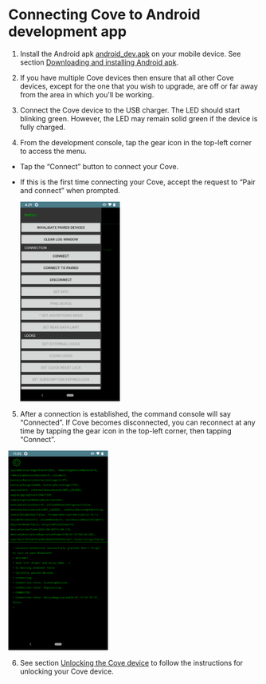 # Connecting Cove to Android development app

1. Install the Android apk [android_dev.apk](../apk/android_dev.apk) on your mobile device. See section [Downloading and installing Android apk](download_install_apk.md).

2. If you have multiple Cove devices then ensure that all other Cove devices, except for the one that you wish to upgrade, are off or far away from the area in which you'll be working.

3. Connect the Cove device to the USB charger. The LED should start blinking green. However, the LED may remain solid green if the device is fully charged.

4. From the development console, tap the gear icon in the top-left corner to access the menu.
  - Tap the “Connect” button to connect your Cove.
  - If this is the first time connecting your Cove, accept the request to “Pair and connect” when prompted.

    <img src="/images/dev_console_menu_connect.png" width="200" height="400">


5. After a connection is established, the command console will say “Connected”. If Cove becomes disconnected, you can reconnect at any time by tapping the gear icon in the top-left corner, then tapping “Connect”.

  <img src="/images/device_connected.png" width="200" height="400">


6. See section [Unlocking the Cove device](device_unlocking.md) to follow the instructions for unlocking your Cove device.
